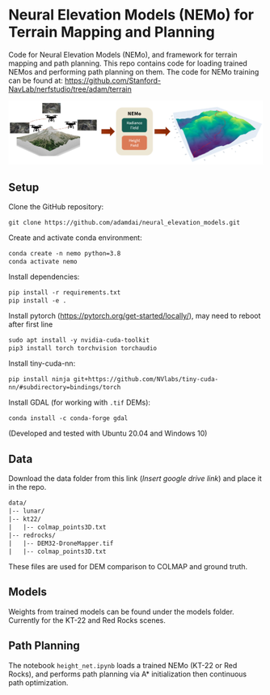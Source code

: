 # Neural Elevation Models (NEMo) for Terrain Mapping and Planning

Code for Neural Elevation Models (NEMo), and framework for terrain mapping and path planning. 
This repo contains code for loading trained NEMos and performing path planning on them.
The code for NEMo training can be found at: https://github.com/Stanford-NavLab/nerfstudio/tree/adam/terrain

<p align="center">
<img src='results/overview_horizontal.png' width="1000">
</p>

## Setup

Clone the GitHub repository:

    git clone https://github.com/adamdai/neural_elevation_models.git

Create and activate conda environment:

    conda create -n nemo python=3.8   
    conda activate nemo
    
Install dependencies:

    pip install -r requirements.txt
    pip install -e .

Install pytorch (https://pytorch.org/get-started/locally/), may need to reboot after first line

    sudo apt install -y nvidia-cuda-toolkit
    pip3 install torch torchvision torchaudio

Install tiny-cuda-nn:

    pip install ninja git+https://github.com/NVlabs/tiny-cuda-nn/#subdirectory=bindings/torch

Install GDAL (for working with `.tif` DEMs):

    conda install -c conda-forge gdal

(Developed and tested with Ubuntu 20.04 and Windows 10)

## Data

Download the data folder from this link (*Insert google drive link*) and place it in the repo.
```
data/
|-- lunar/
|-- kt22/
|   |-- colmap_points3D.txt
|-- redrocks/
|   |-- DEM32-DroneMapper.tif
|   |-- colmap_points3D.txt
```
These files are used for DEM comparison to COLMAP and ground truth.

## Models

Weights from trained models can be found under the models folder. Currently for the KT-22 and Red Rocks scenes.


## Path Planning

The notebook `height_net.ipynb` loads a trained NEMo (KT-22 or Red Rocks), and performs path planning via A* initialization then continuous path optimization.
